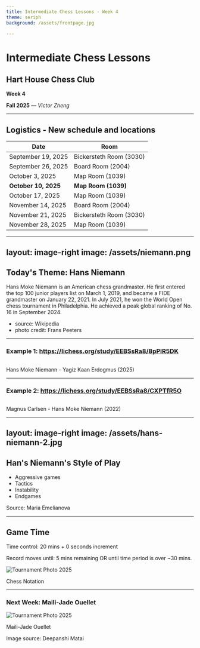```yaml
---
title: Intermediate Chess Lessons - Week 4
theme: seriph
background: /assets/frontpage.jpg

---
```


# Intermediate Chess Lessons

## Hart House Chess Club

**Week 4**

**Fall 2025** &mdash; *Victor Zheng*

---

## Logistics - New schedule and locations


| Date            | Room                  |
|-----------------|-----------------------|
| September 19, 2025    | Bickersteth Room (3030)       |
| September 26, 2025 | Board Room (2004)     |
| October 3, 2025    | Map Room (1039)       |
| **October 10, 2025**   | **Map Room (1039)**       |
| October 17, 2025   | Map Room (1039)       |
| November 14, 2025  | Board Room (2004)     |
| November 21, 2025  | Bickersteth Room (3030) |
| November 28, 2025  | Map Room (1039)       |

---
layout: image-right
image: /assets/niemann.png
---


## Today's Theme: Hans Niemann
Hans Moke Niemann is an American chess grandmaster. He first entered the top 100 junior players list on March 1, 2019, and became a FIDE grandmaster on January 22, 2021. In July 2021, he won the World Open chess tournament in Philadelphia. He achieved a peak global ranking of No. 16 in September 2024.

* source: Wikipedia
* photo credit: Frans Peeters



---

### Example 1: https://lichess.org/study/EEBSsRa8/8pPIR5DK

<div class="flex items-center justify-center gap-6 mt-5">
    <div class="md:w-1/2 flex justify-center md:justify-end flex-col items-center">
        <img src="/assets/game0.png" alt="" class="rounded-lg shadow-xl w-[350px]" />
        <p class="text-xs text-gray-600 mt-1 italic">Hans Moke Niemann - Yagiz Kaan Erdogmus (2025)</p>
    </div>
</div>



---

### Example 2: https://lichess.org/study/EEBSsRa8/CXPTfR5O

<div class="flex items-center justify-center gap-6 mt-5">
    <div class="md:w-1/2 flex justify-center md:justify-end flex-col items-center">
        <img src="/assets/game1.png" alt="" class="rounded-lg shadow-xl w-[350px]" />
        <p class="text-xs text-gray-600 mt-1 italic">Magnus Carlsen - Hans Moke Niemann (2022)</p>
    </div>
</div>

---
layout: image-right
image: /assets/hans-niemann-2.jpg
---

## Han's Niemann's Style of Play
- Aggressive games
- Tactics
- Instability
- Endgames

Source: Maria Emelianova

---

## Game Time

Time control: 20 mins + 0 seconds increment

Record moves until: 5 mins remaining OR until time period is over ~30 mins. 

<div class="flex items-center justify-right gap-6 mt-5">
    <div class="md:w-1/2 flex justify-right md:justify-end flex-col items-center">
        <img src="/assets/notation.png" alt="Tournament Photo 2025" class="rounded-lg shadow-xl w-[350px]" />
        <p class="text-xs text-gray-600 mt-1 italic">Chess Notation</p>
    </div>
</div>

---

### Next Week: Maili-Jade Ouellet

<div class="flex items-center justify-center gap-6 mt-5">
    <div class="md:w-1/2 flex justify-center md:justify-end flex-col items-center">
        <img src="/assets/maili-jade.png" alt="Tournament Photo 2025" class="rounded-lg shadow-xl w-[350px]" />
        <p class="text-xs text-gray-600 mt-1 italic">Maili-Jade Ouellet</p>
    </div>
</div>


Image source: Deepanshi Matai
